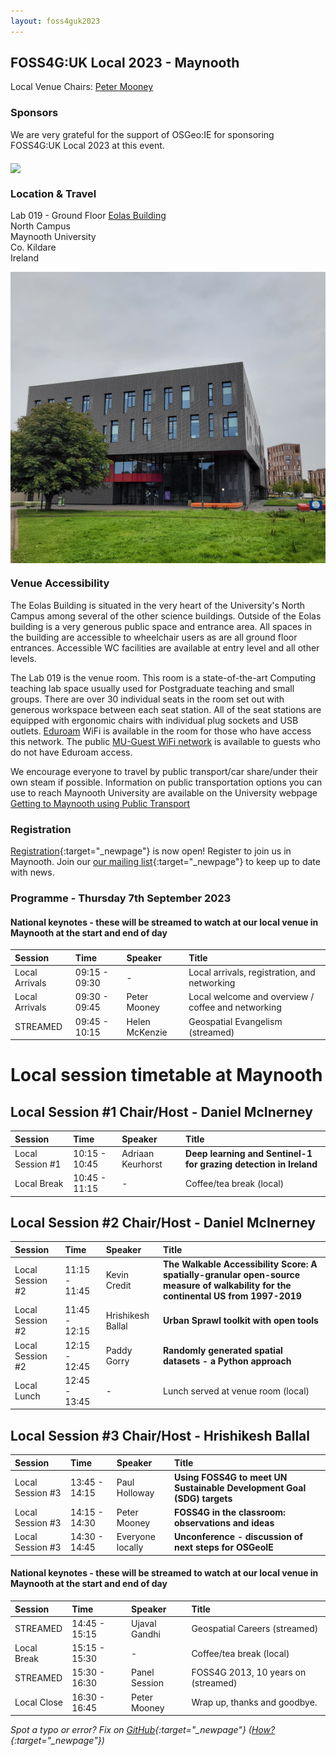 ```yaml
---
layout: foss4guk2023
---
```


## FOSS4G:UK Local 2023 - Maynooth

Local Venue Chairs: [Peter Mooney](mailto:peter.mooney@mu.ie)

### Sponsors

We are very grateful for the support of OSGeo:IE for sponsoring FOSS4G:UK Local 2023 at this event. 

<img src="./images/osgeo-ie.png" width="370" align="middle">

### Location & Travel
Lab 019 - Ground Floor
[Eolas Building](https://www.openstreetmap.org/?mlat=53.38475&mlon=-6.60153#map=19/53.38475/-6.60153)<br>
North Campus<br>
Maynooth University<br>
Co. Kildare<br>
Ireland<br>

<img src="./images/eolas.png" width="560" align="middle" alt="The Eolas Building at Maynooth University">

### Venue Accessibility
The Eolas Building is situated in the very heart of the University's North Campus among several of the other science buildings. Outside of the Eolas building is a very generous public space and entrance area. All spaces in the building are accessible to wheelchair users as are all ground floor entrances. Accessible WC facilities are available at entry level and all other levels. 

The Lab 019 is the venue room. This room is a state-of-the-art Computing teaching lab space usually used for Postgraduate teaching and small groups. There are over 30 individual seats in the room set out with generous workspace between each seat station. All of the seat stations are equipped with ergonomic chairs with individual plug sockets and USB outlets. [Eduroam](https://www.eduroam.ie/) WiFi is available in the room for those who have access this network. The public [MU-Guest WiFi network](https://www.maynoothuniversity.ie/it-services/wi-fi) is available to guests who do not have Eduroam access.    

We encourage everyone to travel by public transport/car share/under their own steam if possible. Information on public transportation options you can use to reach Maynooth University are available on the University webpage [Getting to Maynooth using Public Transport](https://www.maynoothuniversity.ie/location/commuting)

### Registration

[Registration](https://www.eventbrite.co.uk/e/foss4g-uk-local-2023-tickets-663598610307){:target="_newpage"} is now open! Register to join us in Maynooth. 
Join our [our mailing list](https://lists.osgeo.org/mailman/listinfo/uk){:target="_newpage"} to keep up to date with news. 

### Programme - Thursday 7th September 2023

#### National keynotes - these will be streamed to watch at our local venue in Maynooth at the start and end of day

Session|Time | Speaker| Title|
:-----|:-----|:-----|:-----
Local Arrivals|09:15 - 09:30|-|Local arrivals, registration, and networking
Local Arrivals|09:30 - 09:45|Peter Mooney|Local welcome and overview / coffee and networking
STREAMED|09:45 - 10:15|Helen McKenzie|Geospatial Evangelism (streamed)

# Local session timetable at Maynooth

## Local Session #1 Chair/Host - Daniel McInerney

Session| Time | Speaker| Title|
:-----|:-----|:-----|:-----
Local Session #1|10:15 - 10:45|Adriaan Keurhorst|**Deep learning and Sentinel-1 for grazing detection in Ireland**
Local Break|10:45 - 11:15|-|Coffee/tea break (local)

## Local Session #2 Chair/Host - Daniel McInerney

Session| Time | Speaker| Title|
:-----|:-----|:-----|:-----
Local Session #2|11:15 - 11:45|Kevin Credit|**The Walkable Accessibility Score: A spatially-granular open-source measure of walkability for the continental US from 1997-2019**
Local Session #2|11:45 - 12:15|Hrishikesh Ballal|**Urban Sprawl toolkit with open tools**
Local Session #2|12:15 - 12:45|Paddy Gorry|**Randomly generated spatial datasets - a Python approach**	
Local Lunch|12:45 - 13:45|-|Lunch served at venue room (local)

## Local Session #3 Chair/Host - Hrishikesh Ballal

Session| Time | Speaker| Title|
:-----|:-----|:-----|:-----
Local Session #3|13:45 - 14:15|Paul Holloway|**Using FOSS4G to meet UN Sustainable Development Goal (SDG) targets**
Local Session #3|14:15 - 14:30|Peter Mooney|**FOSS4G in the classroom: observations and ideas**
Local Session #3|14:30 - 14:45|Everyone locally|**Unconference - discussion of next steps for OSGeoIE** 

#### National keynotes - these will be streamed to watch at our local venue in Maynooth at the start and end of day

Session|Time | Speaker| Title|
:-----|:-----|:-----|:-----
STREAMED|14:45 - 15:15|Ujaval Gandhi|Geospatial Careers (streamed)
Local Break|15:15 - 15:30|-|Coffee/tea break (local)
STREAMED|15:30 - 16:30|Panel Session|FOSS4G 2013, 10 years on (streamed)
Local Close|16:30 - 16:45|Peter Mooney|Wrap up, thanks and goodbye. 


*Spot a typo or error? Fix on [GitHub](https://github.com/osgeouk/website/blob/gh-pages/foss4guklocal2023/maynooth.md){:target="_newpage"} ([How?](https://uk.osgeo.org/editing-on-github){:target="_newpage"})*
